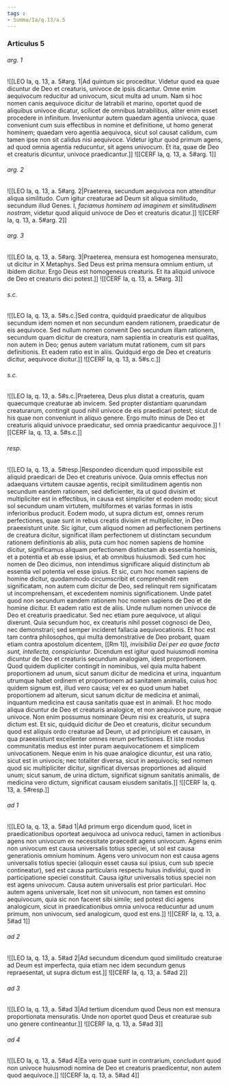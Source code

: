 ```yaml
---
tags : 
- Summa/Ia/q.13/a.5
---
```


### Articulus 5

###### arg. 1
![[LEO Ia, q. 13, a. 5#arg. 1|Ad quintum sic proceditur. Videtur quod ea quae dicuntur de Deo et creaturis, univoce de ipsis dicantur. Omne enim aequivocum reducitur ad univocum, sicut multa ad unum. Nam si hoc nomen canis aequivoce dicitur de latrabili et marino, oportet quod de aliquibus univoce dicatur, scilicet de omnibus latrabilibus, aliter enim esset procedere in infinitum. Inveniuntur autem quaedam agentia univoca, quae conveniunt cum suis effectibus in nomine et definitione, ut homo generat hominem; quaedam vero agentia aequivoca, sicut sol causat calidum, cum tamen ipse non sit calidus nisi aequivoce. Videtur igitur quod primum agens, ad quod omnia agentia reducuntur, sit agens univocum. Et ita, quae de Deo et creaturis dicuntur, univoce praedicantur.]]
![[CERF Ia, q. 13, a. 5#arg. 1]]

###### arg. 2
![[LEO Ia, q. 13, a. 5#arg. 2|Praeterea, secundum aequivoca non attenditur aliqua similitudo. Cum igitur creaturae ad Deum sit aliqua similitudo, secundum illud Genes. I, *faciamus hominem ad imaginem et similitudinem nostram*, videtur quod aliquid univoce de Deo et creaturis dicatur.]]
![[CERF Ia, q. 13, a. 5#arg. 2]]

###### arg. 3
![[LEO Ia, q. 13, a. 5#arg. 3|Praeterea, mensura est homogenea mensurato, ut dicitur in X Metaphys. Sed Deus est prima mensura omnium entium, ut ibidem dicitur. Ergo Deus est homogeneus creaturis. Et ita aliquid univoce de Deo et creaturis dici potest.]]
![[CERF Ia, q. 13, a. 5#arg. 3]]

###### s.c.
![[LEO Ia, q. 13, a. 5#s.c.|Sed contra, quidquid praedicatur de aliquibus secundum idem nomen et non secundum eandem rationem, praedicatur de eis aequivoce. Sed nullum nomen convenit Deo secundum illam rationem, secundum quam dicitur de creatura, nam sapientia in creaturis est qualitas, non autem in Deo; genus autem variatum mutat rationem, cum sit pars definitionis. Et eadem ratio est in aliis. Quidquid ergo de Deo et creaturis dicitur, aequivoce dicitur.]]
![[CERF Ia, q. 13, a. 5#s.c.]]

###### s.c.
![[LEO Ia, q. 13, a. 5#s.c.|Praeterea, Deus plus distat a creaturis, quam quaecumque creaturae ab invicem. Sed propter distantiam quarundam creaturarum, contingit quod nihil univoce de eis praedicari potest; sicut de his quae non conveniunt in aliquo genere. Ergo multo minus de Deo et creaturis aliquid univoce praedicatur, sed omnia praedicantur aequivoce.]]
![[CERF Ia, q. 13, a. 5#s.c.]]

###### resp.
![[LEO Ia, q. 13, a. 5#resp.|Respondeo dicendum quod impossibile est aliquid praedicari de Deo et creaturis univoce. Quia omnis effectus non adaequans virtutem causae agentis, recipit similitudinem agentis non secundum eandem rationem, sed deficienter, ita ut quod divisim et multipliciter est in effectibus, in causa est simpliciter et eodem modo; sicut sol secundum unam virtutem, multiformes et varias formas in istis inferioribus producit. Eodem modo, ut supra dictum est, omnes rerum perfectiones, quae sunt in rebus creatis divisim et multipliciter, in Deo praeexistunt unite. Sic igitur, cum aliquod nomen ad perfectionem pertinens de creatura dicitur, significat illam perfectionem ut distinctam secundum rationem definitionis ab aliis, puta cum hoc nomen sapiens de homine dicitur, significamus aliquam perfectionem distinctam ab essentia hominis, et a potentia et ab esse ipsius, et ab omnibus huiusmodi. Sed cum hoc nomen de Deo dicimus, non intendimus significare aliquid distinctum ab essentia vel potentia vel esse ipsius. Et sic, cum hoc nomen sapiens de homine dicitur, quodammodo circumscribit et comprehendit rem significatam, non autem cum dicitur de Deo, sed relinquit rem significatam ut incomprehensam, et excedentem nominis significationem. Unde patet quod non secundum eandem rationem hoc nomen sapiens de Deo et de homine dicitur. Et eadem ratio est de aliis. Unde nullum nomen univoce de Deo et creaturis praedicatur. Sed nec etiam pure aequivoce, ut aliqui dixerunt. Quia secundum hoc, ex creaturis nihil posset cognosci de Deo, nec demonstrari; sed semper incideret fallacia aequivocationis. Et hoc est tam contra philosophos, qui multa demonstrative de Deo probant, quam etiam contra apostolum dicentem, [[Rm 1]], *invisibilia Dei per ea quae facta sunt, intellecta, conspiciuntur*. Dicendum est igitur quod huiusmodi nomina dicuntur de Deo et creaturis secundum analogiam, idest proportionem. Quod quidem dupliciter contingit in nominibus, vel quia multa habent proportionem ad unum, sicut sanum dicitur de medicina et urina, inquantum utrumque habet ordinem et proportionem ad sanitatem animalis, cuius hoc quidem signum est, illud vero causa; vel ex eo quod unum habet proportionem ad alterum, sicut sanum dicitur de medicina et animali, inquantum medicina est causa sanitatis quae est in animali. Et hoc modo aliqua dicuntur de Deo et creaturis analogice, et non aequivoce pure, neque univoce. Non enim possumus nominare Deum nisi ex creaturis, ut supra dictum est. Et sic, quidquid dicitur de Deo et creaturis, dicitur secundum quod est aliquis ordo creaturae ad Deum, ut ad principium et causam, in qua praeexistunt excellenter omnes rerum perfectiones. Et iste modus communitatis medius est inter puram aequivocationem et simplicem univocationem. Neque enim in his quae analogice dicuntur, est una ratio, sicut est in univocis; nec totaliter diversa, sicut in aequivocis; sed nomen quod sic multipliciter dicitur, significat diversas proportiones ad aliquid unum; sicut sanum, de urina dictum, significat signum sanitatis animalis, de medicina vero dictum, significat causam eiusdem sanitatis.]]
![[CERF Ia, q. 13, a. 5#resp.]]

###### ad 1
![[LEO Ia, q. 13, a. 5#ad 1|Ad primum ergo dicendum quod, licet in praedicationibus oporteat aequivoca ad univoca reduci, tamen in actionibus agens non univocum ex necessitate praecedit agens univocum. Agens enim non univocum est causa universalis totius speciei, ut sol est causa generationis omnium hominum. Agens vero univocum non est causa agens universalis totius speciei (alioquin esset causa sui ipsius, cum sub specie contineatur), sed est causa particularis respectu huius individui, quod in participatione speciei constituit. Causa igitur universalis totius speciei non est agens univocum. Causa autem universalis est prior particulari. Hoc autem agens universale, licet non sit univocum, non tamen est omnino aequivocum, quia sic non faceret sibi simile; sed potest dici agens analogicum, sicut in praedicationibus omnia univoca reducuntur ad unum primum, non univocum, sed analogicum, quod est ens.]]
![[CERF Ia, q. 13, a. 5#ad 1]]

###### ad 2
![[LEO Ia, q. 13, a. 5#ad 2|Ad secundum dicendum quod similitudo creaturae ad Deum est imperfecta, quia etiam nec idem secundum genus repraesentat, ut supra dictum est.]]
![[CERF Ia, q. 13, a. 5#ad 2]]

###### ad 3
![[LEO Ia, q. 13, a. 5#ad 3|Ad tertium dicendum quod Deus non est mensura proportionata mensuratis. Unde non oportet quod Deus et creaturae sub uno genere contineantur.]]
![[CERF Ia, q. 13, a. 5#ad 3]]

###### ad 4
![[LEO Ia, q. 13, a. 5#ad 4|Ea vero quae sunt in contrarium, concludunt quod non univoce huiusmodi nomina de Deo et creaturis praedicentur, non autem quod aequivoce.]]
![[CERF Ia, q. 13, a. 5#ad 4]]

